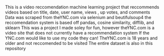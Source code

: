 This is a video reccomendation machine learning project that reccommends videos based on title, date, user name, views , up votes, and comments
Data was scraped from theYNC.com via selenium and beutifulsoup4
the reccomendation system is based off pandas, cosine similarity, difflib, and sklearn
This was a project I made soley for fun, however theYNC.com is a video site that does not currently have a recommendation system
If the YNC.com would like to use my code they can! TheYNC.com is 18 years and older and not reccomended to be visited
The entire dataset is also in this repository
